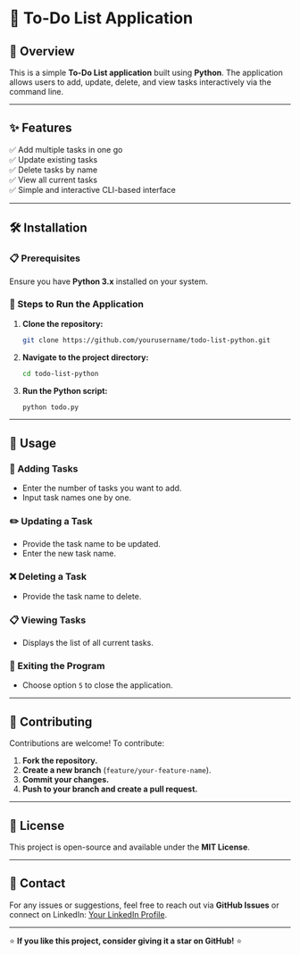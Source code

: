 # 📝 To-Do List Application

## 📌 Overview
This is a simple **To-Do List application** built using **Python**. The application allows users to add, update, delete, and view tasks interactively via the command line.

---

## ✨ Features
✅ Add multiple tasks in one go  
✅ Update existing tasks  
✅ Delete tasks by name  
✅ View all current tasks  
✅ Simple and interactive CLI-based interface  

---

## 🛠️ Installation
### 📋 Prerequisites
Ensure you have **Python 3.x** installed on your system.

### 📂 Steps to Run the Application
1. **Clone the repository:**
   ```bash
   git clone https://github.com/yourusername/todo-list-python.git
   ```
2. **Navigate to the project directory:**
   ```bash
   cd todo-list-python
   ```
3. **Run the Python script:**
   ```bash
   python todo.py
   ```

---

## 🚀 Usage
### 📌 Adding Tasks
- Enter the number of tasks you want to add.
- Input task names one by one.

### ✏️ Updating a Task
- Provide the task name to be updated.
- Enter the new task name.

### ❌ Deleting a Task
- Provide the task name to delete.

### 📋 Viewing Tasks
- Displays the list of all current tasks.

### 🛑 Exiting the Program
- Choose option `5` to close the application.

---

## 🤝 Contributing
Contributions are welcome! To contribute:
1. **Fork the repository.**
2. **Create a new branch** (`feature/your-feature-name`).
3. **Commit your changes.**
4. **Push to your branch and create a pull request.**

---

## 📜 License
This project is open-source and available under the **MIT License**.

---

## 📧 Contact
For any issues or suggestions, feel free to reach out via **GitHub Issues** or connect on LinkedIn: [Your LinkedIn Profile](https://www.linkedin.com/in/yourprofile).

---

⭐ **If you like this project, consider giving it a star on GitHub!** ⭐

